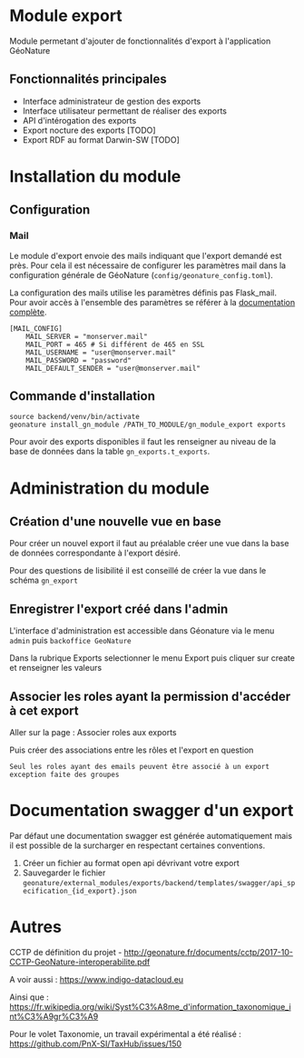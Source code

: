 # Module export

Module permetant d'ajouter de fonctionnalités d'export à l'application GéoNature

## Fonctionnalités principales
* Interface administrateur de gestion des exports
* Interface utilisateur permettant de réaliser des exports
* API d'intérogation des exports
* Export nocture des exports [TODO]
* Export RDF au format Darwin-SW [TODO]


# Installation du module

## Configuration
### Mail
Le module d'export envoie des mails indiquant que l'export demandé est près. Pour cela il est nécessaire de configurer les paramètres mail dans la configuration générale de GéoNature (`config/geonature_config.toml`).

La configuration des mails utilise les paramètres définis pas Flask_mail. Pour avoir accès à l'ensemble des paramètres se référer à la [documentation complète](https://flask-mail.readthedocs.io/en/latest/).

```
[MAIL_CONFIG]
    MAIL_SERVER = "monserver.mail"
    MAIL_PORT = 465 # Si différent de 465 en SSL
    MAIL_USERNAME = "user@monserver.mail"
    MAIL_PASSWORD = "password"
    MAIL_DEFAULT_SENDER = "user@monserver.mail"
```

## Commande d'installation
```
source backend/venv/bin/activate
geonature install_gn_module /PATH_TO_MODULE/gn_module_export exports
```

Pour avoir des exports disponibles il faut les renseigner au niveau de la base de données dans la table `gn_exports.t_exports`.

# Administration du module

## Création d'une nouvelle vue en base
Pour créer un nouvel export il faut au préalable créer une vue dans la base de données correspondante à l'export désiré.

Pour des questions de lisibilité il est conseillé de créer la vue dans le schéma `gn_export`

## Enregistrer l'export créé dans l'admin
L'interface d'administration est accessible dans Géonature via le menu `admin` puis `backoffice GeoNature`

Dans la rubrique Exports selectionner le menu Export puis cliquer sur create et renseigner les valeurs

## Associer les roles ayant la permission d'accéder à cet export

Aller sur la page : Associer roles aux exports

Puis créer des associations entre les rôles et l'export en question

```
Seul les roles ayant des emails peuvent être associé à un export exception faite des groupes
```

# Documentation swagger d'un export
Par défaut une documentation swagger est générée automatiquement mais il est possible de la surcharger en respectant certaines conventions.

1. Créer un fichier au format open api dévrivant votre export
2. Sauvegarder le fichier `geonature/external_modules/exports/backend/templates/swagger/api_specification_{id_export}.json`


# Autres
CCTP de définition du projet - http://geonature.fr/documents/cctp/2017-10-CCTP-GeoNature-interoperabilite.pdf

A voir aussi : https://www.indigo-datacloud.eu

Ainsi que : https://fr.wikipedia.org/wiki/Syst%C3%A8me_d'information_taxonomique_int%C3%A9gr%C3%A9

Pour le volet Taxonomie, un travail expérimental a été réalisé : https://github.com/PnX-SI/TaxHub/issues/150
